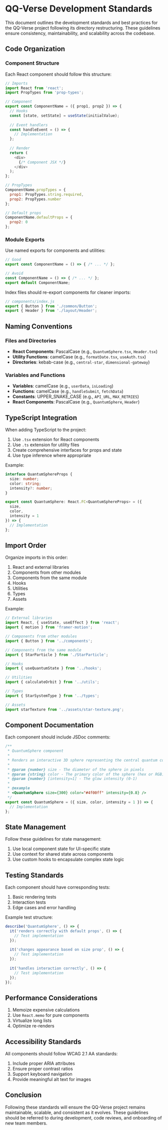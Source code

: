 # QQ-Verse Development Standards

This document outlines the development standards and best practices for the QQ-Verse project following its directory restructuring. These guidelines ensure consistency, maintainability, and scalability across the codebase.

## Code Organization

### Component Structure

Each React component should follow this structure:

```javascript
// Imports
import React from 'react';
import PropTypes from 'prop-types';

// Component
export const ComponentName = ({ prop1, prop2 }) => {
  // Hooks
  const [state, setState] = useState(initialValue);
  
  // Event handlers
  const handleEvent = () => {
    // Implementation
  };
  
  // Render
  return (
    <div>
      {/* Component JSX */}
    </div>
  );
};

// PropTypes
ComponentName.propTypes = {
  prop1: PropTypes.string.required,
  prop2: PropTypes.number
};

// Default props
ComponentName.defaultProps = {
  prop2: 0
};
```

### Module Exports

Use named exports for components and utilities:

```javascript
// Good
export const ComponentName = () => { /* ... */ };

// Avoid
const ComponentName = () => { /* ... */ };
export default ComponentName;
```

Index files should re-export components for cleaner imports:

```javascript
// components/index.js
export { Button } from './common/Button';
export { Header } from './layout/Header';
```

## Naming Conventions

### Files and Directories

- **React Components**: PascalCase (e.g., `QuantumSphere.tsx`, `Header.tsx`)
- **Utility Functions**: camelCase (e.g., `formatDate.tsx`, `useAuth.tsx`)
- **Directories**: kebab-case (e.g., `central-star`, `dimensional-gateway`)

### Variables and Functions

- **Variables**: camelCase (e.g., `userData`, `isLoading`)
- **Functions**: camelCase (e.g., `handleSubmit`, `fetchData`)
- **Constants**: UPPER_SNAKE_CASE (e.g., `API_URL`, `MAX_RETRIES`)
- **React Components**: PascalCase (e.g., `QuantumSphere`, `Header`)

## TypeScript Integration

When adding TypeScript to the project:

1. Use `.tsx` extension for React components
2. Use `.ts` extension for utility files
3. Create comprehensive interfaces for props and state
4. Use type inference where appropriate

Example:

```typescript
interface QuantumSphereProps {
  size: number;
  color: string;
  intensity?: number;
}

export const QuantumSphere: React.FC<QuantumSphereProps> = ({ 
  size, 
  color, 
  intensity = 1 
}) => {
  // Implementation
};
```

## Import Order

Organize imports in this order:

1. React and external libraries
2. Components from other modules
3. Components from the same module
4. Hooks
5. Utilities
6. Types
7. Assets

Example:

```javascript
// External libraries
import React, { useState, useEffect } from 'react';
import { motion } from 'framer-motion';

// Components from other modules
import { Button } from '../components';

// Components from the same module
import { StarParticle } from './StarParticle';

// Hooks
import { useQuantumState } from '../hooks';

// Utilities
import { calculateOrbit } from '../utils';

// Types
import { StarSystemType } from '../types';

// Assets
import starTexture from '../assets/star-texture.png';
```

## Component Documentation

Each component should include JSDoc comments:

```javascript
/**
 * QuantumSphere component
 * 
 * Renders an interactive 3D sphere representing the central quantum core.
 * 
 * @param {number} size - The diameter of the sphere in pixels
 * @param {string} color - The primary color of the sphere (hex or RGB)
 * @param {number} [intensity=1] - The glow intensity (0-1)
 * 
 * @example
 * <QuantumSphere size={300} color="#4f00ff" intensity={0.8} />
 */
export const QuantumSphere = ({ size, color, intensity = 1 }) => {
  // Implementation
};
```

## State Management

Follow these guidelines for state management:

1. Use local component state for UI-specific state
2. Use context for shared state across components
3. Use custom hooks to encapsulate complex state logic

## Testing Standards

Each component should have corresponding tests:

1. Basic rendering tests
2. Interaction tests
3. Edge cases and error handling

Example test structure:

```javascript
describe('QuantumSphere', () => {
  it('renders correctly with default props', () => {
    // Test implementation
  });
  
  it('changes appearance based on size prop', () => {
    // Test implementation
  });
  
  it('handles interaction correctly', () => {
    // Test implementation
  });
});
```

## Performance Considerations

1. Memoize expensive calculations
2. Use `React.memo` for pure components
3. Virtualize long lists
4. Optimize re-renders

## Accessibility Standards

All components should follow WCAG 2.1 AA standards:

1. Include proper ARIA attributes
2. Ensure proper contrast ratios
3. Support keyboard navigation
4. Provide meaningful alt text for images

## Conclusion

Following these standards will ensure the QQ-Verse project remains maintainable, scalable, and consistent as it evolves. These guidelines should be referred to during development, code reviews, and onboarding of new team members.
